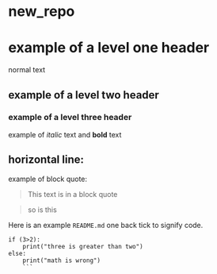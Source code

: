 # new_repo

# example of a level one header

normal text

## example of a level two header

### example of a level three header

example of *italic* text and **bold** text

horizontal line:
---

example of block quote:
> This text is in a block quote

> so is this 

Here is an example `README.md` one back tick to signify code.

```
if (3>2):
    print("three is greater than two")
else: 
    print("math is wrong")
    ```